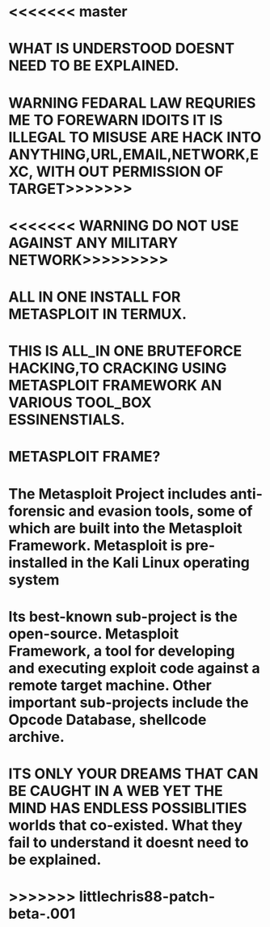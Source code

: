 # <<<<<<< master

# WHAT IS UNDERSTOOD DOESNT NEED TO BE EXPLAINED.

# WARNING FEDARAL LAW REQURIES ME TO FOREWARN IDOITS IT IS ILLEGAL TO MISUSE ARE HACK INTO ANYTHING,URL,EMAIL,NETWORK,EXC, WITH OUT PERMISSION OF TARGET>>>>>>>

# <<<<<<< WARNING DO NOT USE AGAINST ANY MILITARY NETWORK>>>>>>>>>

# ALL IN ONE INSTALL FOR METASPLOIT IN TERMUX.

# THIS IS ALL_IN ONE BRUTEFORCE HACKING,TO CRACKING USING METASPLOIT FRAMEWORK AN VARIOUS TOOL_BOX ESSINENSTIALS.

# METASPLOIT FRAME?
# The Metasploit Project includes anti-forensic and evasion tools, some of which are built into the Metasploit Framework. Metasploit is pre-installed in the Kali Linux operating system
# Its best-known sub-project is the open-source. Metasploit Framework, a tool for developing and executing exploit code against a remote target machine. Other important sub-projects include the Opcode Database, shellcode archive.

# ITS ONLY YOUR DREAMS THAT CAN BE CAUGHT IN A WEB YET THE MIND HAS ENDLESS POSSIBLITIES worlds that co-existed. What they fail to understand it doesnt need to be explained. 

# >>>>>>> littlechris88-patch-beta-.001
